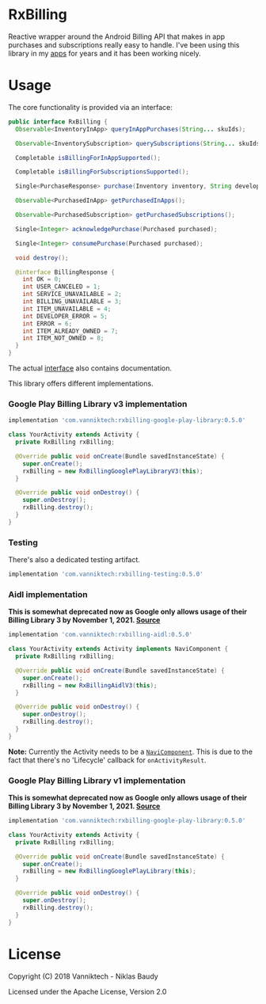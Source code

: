 # RxBilling

Reactive wrapper around the Android Billing API that makes in app purchases and subscriptions really easy to handle. I've been using this library in my [apps](https://play.google.com/store/apps/developer?id=Niklas+Baudy) for years and it has been working nicely.

# Usage

The core functionality is provided via an interface:

```java
public interface RxBilling {
  Observable<InventoryInApp> queryInAppPurchases(String... skuIds);

  Observable<InventorySubscription> querySubscriptions(String... skuIds);

  Completable isBillingForInAppSupported();

  Completable isBillingForSubscriptionsSupported();

  Single<PurchaseResponse> purchase(Inventory inventory, String developerPayload);

  Observable<PurchasedInApp> getPurchasedInApps();

  Observable<PurchasedSubscription> getPurchasedSubscriptions();

  Single<Integer> acknowledgePurchase(Purchased purchased);

  Single<Integer> consumePurchase(Purchased purchased);

  void destroy();

  @interface BillingResponse {
    int OK = 0;
    int USER_CANCELED = 1;
    int SERVICE_UNAVAILABLE = 2;
    int BILLING_UNAVAILABLE = 3;
    int ITEM_UNAVAILABLE = 4;
    int DEVELOPER_ERROR = 5;
    int ERROR = 6;
    int ITEM_ALREADY_OWNED = 7;
    int ITEM_NOT_OWNED = 8;
  }
}
```

The actual [interface](rxbilling/src/main/java/com/vanniktech/rxbilling/RxBilling.java) also contains documentation.

This library offers different implementations.

### Google Play Billing Library v3 implementation

```groovy
implementation 'com.vanniktech:rxbilling-google-play-library:0.5.0'
```

```java
class YourActivity extends Activity {
  private RxBilling rxBilling;

  @Override public void onCreate(Bundle savedInstanceState) {
    super.onCreate();
    rxBilling = new RxBillingGooglePlayLibraryV3(this);
  }

  @Override public void onDestroy() {
    super.onDestroy();
    rxBilling.destroy();
  }
}
```

### Testing

There's also a dedicated testing artifact.

```groovy
implementation 'com.vanniktech:rxbilling-testing:0.5.0'
```

### Aidl implementation

**This is somewhat deprecated now as Google only allows usage of their Billing Library 3 by November 1, 2021. [Source](https://developer.android.com/google/play/billing/integrate)**

```groovy
implementation 'com.vanniktech:rxbilling-aidl:0.5.0'
```

```java
class YourActivity extends Activity implements NaviComponent {
  private RxBilling rxBilling;

  @Override public void onCreate(Bundle savedInstanceState) {
    super.onCreate();
    rxBilling = new RxBillingAidlV3(this);
  }

  @Override public void onDestroy() {
    super.onDestroy();
    rxBilling.destroy();
  }
}
```

**Note:** Currently the Activity needs to be a [`NaviComponent`](https://github.com/trello/navi/blob/2.x/navi/src/main/java/com/trello/navi2/NaviComponent.java). This is due to the fact that there's no 'Lifecycle' callback for `onActivityResult`.

### Google Play Billing Library v1 implementation

**This is somewhat deprecated now as Google only allows usage of their Billing Library 3 by November 1, 2021. [Source](https://developer.android.com/google/play/billing/integrate)**

```groovy
implementation 'com.vanniktech:rxbilling-google-play-library:0.5.0'
```

```java
class YourActivity extends Activity {
  private RxBilling rxBilling;

  @Override public void onCreate(Bundle savedInstanceState) {
    super.onCreate();
    rxBilling = new RxBillingGooglePlayLibrary(this);
  }

  @Override public void onDestroy() {
    super.onDestroy();
    rxBilling.destroy();
  }
}
```

# License

Copyright (C) 2018 Vanniktech - Niklas Baudy

Licensed under the Apache License, Version 2.0
